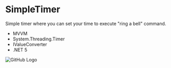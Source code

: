 # SimpleTimer
Simple timer where you can set your time to execute "ring a bell" command. 

* MVVM
* System.Threading.Timer
* IValueConverter
* .NET 5


![GitHub Logo](https://user-images.githubusercontent.com/72302395/102587678-f32e9600-4114-11eb-9c8c-71e1804a3c0c.png)

